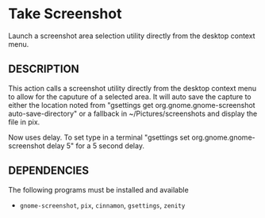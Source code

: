 Take Screenshot
==============

Launch a screenshot area selection utility directly from the desktop context menu.

DESCRIPTION
-----------

This action calls a screenshot utility directly from the desktop context menu to allow for the caputure of a selected area. It will auto save the capture to either the location noted from "gsettings get org.gnome.gnome-screenshot auto-save-directory" or a fallback in ~/Pictures/screenshots and display the file in pix.

Now uses delay. To set type in a terminal "gsettings set org.gnome.gnome-screenshot delay 5" for a 5 second delay.

DEPENDENCIES
------------

The following programs must be installed and available

* `gnome-screenshot`, `pix`, `cinnamon`, `gsettings`, `zenity`
